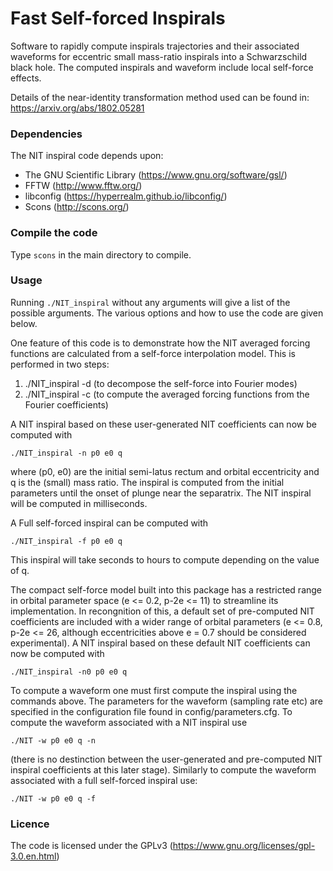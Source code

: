 # Fast Self-forced Inspirals

Software to rapidly compute inspirals trajectories and their associated waveforms for eccentric small mass-ratio inspirals into a Schwarzschild black hole. 
The computed inspirals and waveform include local self-force effects.

Details of the near-identity transformation method used can be found in: https://arxiv.org/abs/1802.05281

### Dependencies

The NIT inspiral code depends upon:

 - The GNU Scientific Library (https://www.gnu.org/software/gsl/)
 - FFTW (http://www.fftw.org/)
 - libconfig (https://hyperrealm.github.io/libconfig/)
 - Scons (http://scons.org/)

### Compile the code

Type `scons` in the  main directory to compile.

### Usage

Running `./NIT_inspiral` without any arguments will give a list of the possible arguments. The various options and how to use the code are given below.

One feature of this code is to demonstrate how the NIT averaged forcing functions are calculated from a self-force interpolation model. This is performed in two steps:

1. ./NIT_inspiral -d (to decompose the self-force into Fourier modes)
2. ./NIT_inspiral -c (to compute the averaged forcing functions from the Fourier coefficients)

A NIT inspiral based on these user-generated NIT coefficients can now be computed with

```
./NIT_inspiral -n p0 e0 q
```

where (p0, e0) are the initial semi-latus rectum and orbital eccentricity and q is the (small) mass ratio. The inspiral is computed from the initial parameters
until the onset of plunge near the separatrix. The NIT inspiral will be computed in milliseconds.

A Full self-forced inspiral can be computed with

```
./NIT_inspiral -f p0 e0 q
```

This inspiral will take seconds to hours to compute depending on the value of q.

The compact self-force model built into this package has a restricted range in orbital parameter space (e <= 0.2, p-2e <= 11) to streamline its implementation. In recongnition of this, a default set of pre-computed NIT coefficients are included with a wider range of orbital parameters (e <= 0.8, p-2e <= 26, although eccentricities above e = 0.7 should be considered experimental). A NIT inspiral based on these default NIT coefficients can now be computed with

```
./NIT_inspiral -n0 p0 e0 q
```

To compute a waveform one must first compute the inspiral using the commands above. The parameters for the waveform (sampling rate etc) are specified in the
configuration file found in config/parameters.cfg. To compute the waveform associated with a NIT inspiral use

```
./NIT -w p0 e0 q -n
```

(there is no destinction between the user-generated and pre-computed NIT inspiral coefficients at this later stage). Similarly to compute the waveform associated with a full self-forced inspiral use:

```
./NIT -w p0 e0 q -f
```

### Licence

The code is licensed under the GPLv3 (https://www.gnu.org/licenses/gpl-3.0.en.html)